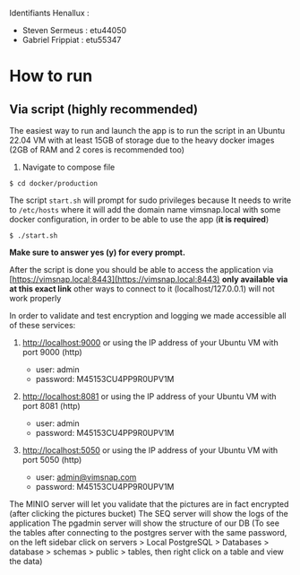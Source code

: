 Identifiants Henallux : 
- Steven Sermeus : etu44050
- Gabriel Frippiat : etu55347

# How to run

## Via script (highly recommended)

The easiest way to run and launch the app is to run the script in an Ubuntu 22.04 VM with at least 15GB of storage due
to the heavy docker images (2GB of RAM and 2 cores is recommended too)

1. Navigate to compose file

``` shell
$ cd docker/production
```

The script `start.sh` will prompt for sudo privileges because It needs to write to `/etc/hosts` where it will add
the domain name vimsnap.local with some docker configuration, in order to be able to use the app (**it is required**) 

```shell
$ ./start.sh
```

**Make sure to answer yes (y) for every prompt.**

After the script is done you should be able to access the application via [https://vimsnap.local:8443](https://vimsnap.local:8443)
**only available via at this exact link** other ways to connect to it (localhost/127.0.0.1) will not work properly

In order to validate and test encryption and logging we made accessible all of these services:

1. [http://localhost:9000](https://localhost:9000) or using the IP address of your Ubuntu VM with port 9000 (http)
    - user: admin
    - password: M45153CU4PP9R0UPV1M

2. [http://localhost:8081](https://localhost:8081) or using the IP address of your Ubuntu VM with port 8081 (http)
    - user: admin
    - password: M45153CU4PP9R0UPV1M

3. [http://localhost:5050](https://localhost:5050) or using the IP address of your Ubuntu VM with port 5050 (http)
    - user: admin@vimsnap.com
    - password: M45153CU4PP9R0UPV1M

The MINIO server will let you validate that the pictures are in fact encrypted (after clicking the pictures bucket)
The SEQ server will show the logs of the application
The pgadmin server will show the structure of our DB (To see the tables after connecting to the postgres server with
the same password, on the left sidebar click on servers > Local PostgreSQL > Databases > database > schemas > public > tables,
then right click on a table and view the data)
